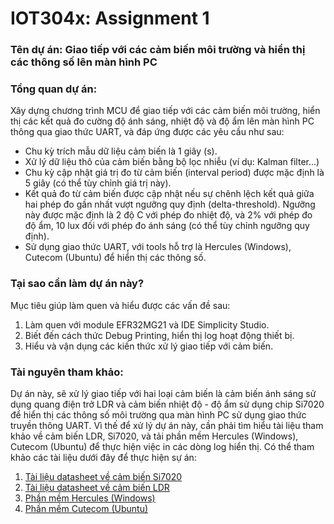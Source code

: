 # IOT304x: Assignment 1

### Tên dự án: Giao tiếp với các cảm biến môi trường và hiển thị các thông số lên màn hình PC

### Tổng quan dự án:
Xây dựng chương trình MCU để giao tiếp với các cảm biến môi trường, hiển thị các kết quả đo cường độ ánh sáng, nhiệt độ và độ ẩm lên màn hình PC thông qua giao thức UART, và đáp ứng được các yêu cầu như sau:
- Chu kỳ trích mẫu dữ liệu cảm biến là 1 giây (s).
- Xử lý dữ liệu thô của cảm biến bằng bộ lọc nhiễu (ví dụ: Kalman filter...)
- Chu kỳ cập nhật giá trị đo từ cảm biến (interval period) được mặc định là 5 giây (có thể tùy chỉnh giá trị này).
- Kết quả đo từ cảm biến được cập nhật nếu sự chênh lệch kết quả giữa hai phép đo gần nhất vượt ngưỡng quy định (delta-threshold). Ngưỡng này được mặc định là 2 độ C với phép đo nhiệt độ, và 2% với phép đo độ ẩm, 10 lux đối với phép đo ánh sáng (có thể tùy chỉnh ngưỡng quy định).
- Sử dụng giao thức UART, với tools hỗ trợ là Hercules (Windows), Cutecom (Ubuntu) để hiển thị các thông số.

### Tại sao cần làm dự án này?
Mục tiêu giúp làm quen và hiểu được các vấn đề sau:
1. Làm quen với module EFR32MG21 và IDE Simplicity Studio.
2. Biết đến cách thức Debug Printing, hiển thị log hoạt động thiết bị.
3. Hiểu và vận dụng các kiến thức xử lý giao tiếp với cảm biến.

### Tài nguyên tham khảo:
Dự án này, sẽ xử lý giao tiếp với hai loại cảm biến là cảm biến ánh sáng sử dụng quang điện trở LDR và cảm biến nhiệt độ - độ ẩm sử dụng chip Si7020 để hiển thị các thông số môi trường qua màn hình PC sử dụng giao thức truyền thông UART. Vì thế để xử lý dự án này, cần phải tìm hiểu tài liệu tham khảo về cảm biến LDR, Si7020, và tải phần mềm Hercules (Windows), Cutecom (Ubuntu) để thực hiện việc in các dòng log hiển thị. Có thể tham khảo các tài liệu dưới đây để thực hiện sự án:
1. [Tài liệu datasheet về cảm biến Si7020](https://www.silabs.com/documents/public/data-sheets/Si7020-A20.pdf)
2. [Tài liệu datasheet về cảm biến LDR](https://www.kth.se/social/files/54ef17dbf27654753f437c56/GL5537.pdf)
3. [Phần mềm Hercules (Windows)](https://www.hw-group.com/software/hercules-setup-utility)
4. [Phần mềm Cutecom (Ubuntu)](https://cutecom.sourceforge.net/)
